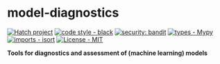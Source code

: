 # model-diagnostics

[![Hatch project](https://img.shields.io/badge/%F0%9F%A5%9A-Hatch-4051b5.svg)](https://github.com/pypa/hatch)
[![code style - black](https://img.shields.io/badge/code%20style-black-000000.svg)](https://github.com/psf/black)
[![security: bandit](https://img.shields.io/badge/security-bandit-yellow.svg)](https://github.com/PyCQA/bandit)
[![types - Mypy](https://img.shields.io/badge/types-Mypy-blue.svg)](https://github.com/python/mypy)
[![imports - isort](https://img.shields.io/badge/imports-isort-ef8336.svg)](https://github.com/pycqa/isort)
[![License - MIT](https://img.shields.io/badge/license-MIT-9400d3.svg)](https://spdx.org/licenses/)

**Tools for diagnostics and assessment of (machine learning) models**
